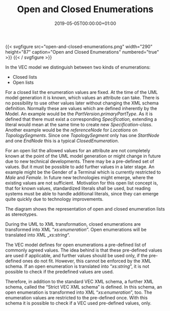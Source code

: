 ﻿---
title: Open and Closed Enumerations
toc: false
type: specs
date: "2019-05-05T00:00:00+01:00"
draft: false
menu:
  vec120:
    identifier: xml-representation-of-the-model/open-and-closed-enumerations    
    parent: xml-representation-of-the-model
    weight: 1009004 

# Prev/next pager order (if `docs_section_pager` enabled in `params.toml`)
weight: 1009004
---
{{< svgfigure src="open-and-closed-enumerations.png" width="290" height="87" caption="Open and Closed Enumerations" numbered="true" >}}
{{< / svgfigure >}}
<html>   <head>     </head>   <body>     <p> In the VEC model we distinguish between two kinds of enumerations:     </p>      <ul>       <li> Closed lists       </li>       <li> Open lists       </li>     </ul>     <p> For a closed list the enumeration values are fixed. At the time of the UML model generation it is known, which values an attribute can take. There is no possibility to use other values later without changing the XML schema definition. Normally these are values which are defined inherently by the Model. An example would be the <i>PartVersion.primaryPartType</i>. As it is defined that there must exist a corresponding <i>Specification,</i> extending a literal would mean at the same time to create new <i>Specification-class</i>.&#160; Another example would be the <i>referenceNode</i> for <i>Locations</i> on <i>TopologySegments</i>. Since one <i>TopologySegment</i> only has one <i>StartNode</i> and one <i>EndNode</i> this is a typical <i>ClosedEnumeration</i>.     </p>      <p> For an open list the allowed values for an attribute are not completely known at the point of the UML model generation or might change in future due to new technical developments. There may be a pre-defined set of values. But it must be possible to add further values in a later stage. An example might be the Gender of a Terminal which is currently restricted to <i>Male</i> and <i>Female</i>. In future new technologies might emerge, where the existing values are not sufficient.&#160; Motivation for this open list concept is, that for known values, standardized literals shall be used, but reading systems must be able to handle additional literals, since they can emerge quite quickly due to technology improvements.     </p>      <p> The diagram shows the representation of open and closed enumeration lists as stereotypes.     </p>      <p> During the UML to XML transformation, closed enumerations are transformed into XML “<i>xs:enumeration</i>”. Open enumerations will be translated into XML „<i>xs:string</i>“.     </p>      <p> The VEC model defines for open enumerations a pre-defined list of commonly agreed values. The idea behind is that these pre-defined values are used if applicable, and further values should be used only, if the pre-defined ones do not fit. However, this cannot be enforced by the XML schema. If an open enumeration is translated into “<i>xs:string</i>”, it is not possible to check if the predefined values are used.     </p>      <p> Therefore, in addition to the standard VEC XML schema, a further XML schema, called the “Strict VEC XML schema” is defined. In this schema, an open enumeration is transformed into XML “<i>xs:enumeration</i>”, too. The enumeration values are restricted to the pre-defined once. With this schema it is possible to check if a VEC used pre-defined values, only.      </p>    </body> </html> 
